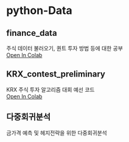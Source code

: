 # python-Data

## finance_data 
 주식 데이터 불러오기, 퀀트 투자 방법 등에 대한 공부<br>
 <a href="https://colab.research.google.com/drive/1NdCkzNjmdgL-5AyPmVn3hzIjp8zwPib7?hl=ko" target="_blank">Open In Colab</a>


## KRX_contest_preliminary
 KRX 주식 투자 알고리즘 대회 예선 코드<br>
  <a href="https://colab.research.google.com/drive/1yNudDAxIf4Gx-eXcuvkDipw16gynFCq5?hl=ko#scrollTo=KJykDevHwUs-&uniqifier=1" target="_blank">Open In Colab</a>

## 다중회귀분석
 금가격 예측 및 헤지전략을 위한 다중회귀분석 
